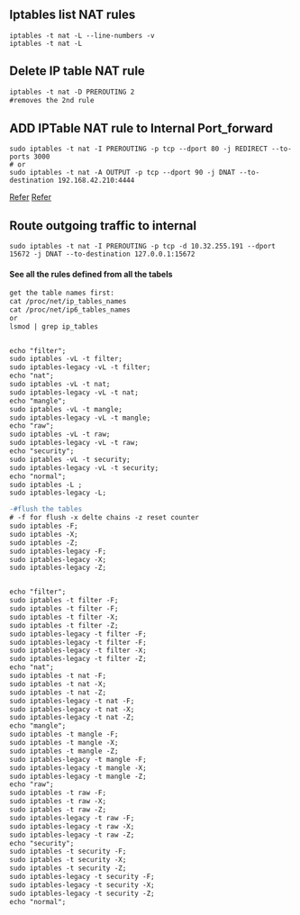 ## Iptables list NAT rules 
```
iptables -t nat -L --line-numbers -v
iptables -t nat -L
```
## Delete IP table NAT rule
```diff
iptables -t nat -D PREROUTING 2
#removes the 2nd rule
```
## ADD IPTable NAT rule to Internal Port_forward
```
sudo iptables -t nat -I PREROUTING -p tcp --dport 80 -j REDIRECT --to-ports 3000
# or
sudo iptables -t nat -A OUTPUT -p tcp --dport 90 -j DNAT --to-destination 192.168.42.210:4444
```
[Refer](https://unix.stackexchange.com/questions/85932/how-can-i-redirect-outbound-traffic-to-port-80-using-iptables-locally)
[Refer](https://unix.stackexchange.com/questions/487949/iptables-blocking-local-traffic?noredirect=1&lq=1)

## Route outgoing traffic to internal
```
sudo iptables -t nat -I PREROUTING -p tcp -d 10.32.255.191 --dport 15672 -j DNAT --to-destination 127.0.0.1:15672
```

#### See all the rules defined from all the tabels
```diff
get the table names first:
cat /proc/net/ip_tables_names
cat /proc/net/ip6_tables_names
or
lsmod | grep ip_tables


echo "filter";
sudo iptables -vL -t filter;
sudo iptables-legacy -vL -t filter;
echo "nat";
sudo iptables -vL -t nat;
sudo iptables-legacy -vL -t nat;
echo "mangle";
sudo iptables -vL -t mangle;
sudo iptables-legacy -vL -t mangle;
echo "raw";
sudo iptables -vL -t raw;
sudo iptables-legacy -vL -t raw;
echo "security";
sudo iptables -vL -t security;
sudo iptables-legacy -vL -t security;
echo "normal";
sudo iptables -L ;
sudo iptables-legacy -L;

-#flush the tables
# -f for flush -x delte chains -z reset counter
sudo iptables -F;
sudo iptables -X;
sudo iptables -Z;
sudo iptables-legacy -F;
sudo iptables-legacy -X;
sudo iptables-legacy -Z;


echo "filter";
sudo iptables -t filter -F;
sudo iptables -t filter -F;
sudo iptables -t filter -X;
sudo iptables -t filter -Z;
sudo iptables-legacy -t filter -F;
sudo iptables-legacy -t filter -F;
sudo iptables-legacy -t filter -X;
sudo iptables-legacy -t filter -Z;
echo "nat";
sudo iptables -t nat -F;
sudo iptables -t nat -X;
sudo iptables -t nat -Z;
sudo iptables-legacy -t nat -F;
sudo iptables-legacy -t nat -X;
sudo iptables-legacy -t nat -Z;
echo "mangle";
sudo iptables -t mangle -F;
sudo iptables -t mangle -X;
sudo iptables -t mangle -Z;
sudo iptables-legacy -t mangle -F;
sudo iptables-legacy -t mangle -X;
sudo iptables-legacy -t mangle -Z;
echo "raw";
sudo iptables -t raw -F;
sudo iptables -t raw -X;
sudo iptables -t raw -Z;
sudo iptables-legacy -t raw -F;
sudo iptables-legacy -t raw -X;
sudo iptables-legacy -t raw -Z;
echo "security";
sudo iptables -t security -F;
sudo iptables -t security -X;
sudo iptables -t security -Z;
sudo iptables-legacy -t security -F;
sudo iptables-legacy -t security -X;
sudo iptables-legacy -t security -Z;
echo "normal";

```
